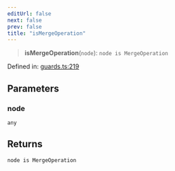 ```yaml
---
editUrl: false
next: false
prev: false
title: "isMergeOperation"
---
```


> **isMergeOperation**(`node`): `node is MergeOperation`

Defined in: [guards.ts:219](https://github.com/rcs-agents/rcs-lang/blob/89258eb41dbc7637c8bdc8bfc04b38ebfa30409c/packages/ast/src/guards.ts#L219)

## Parameters

### node

`any`

## Returns

`node is MergeOperation`
